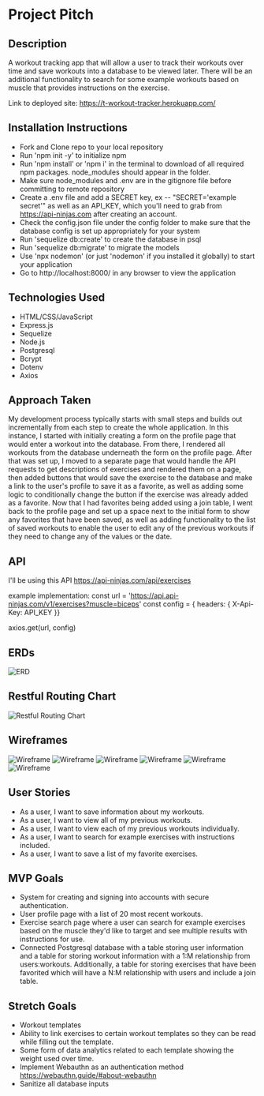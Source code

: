 # Project Pitch

## Description
A workout tracking app that will allow a user to track their workouts over time and save workouts into a database to be viewed later. There will be an additional functionality to search for some example workouts based on muscle that provides instructions on the exercise.

Link to deployed site: https://t-workout-tracker.herokuapp.com/

## Installation Instructions
- Fork and Clone repo to your local repository
- Run 'npm init -y' to initialize npm
- Run 'npm install' or 'npm i' in the terminal to download of all required npm packages. node_modules should appear in the folder.
- Make sure node_modules and .env are in the gitignore file before committing to remote repository
- Create a .env file and add a SECRET key, ex -- "SECRET='example secret'" as well as an API_KEY, which you'll need to grab from https://api-ninjas.com after creating an account.
- Check the config.json file under the config folder to make sure that the database config is set up appropriately for your system
- Run 'sequelize db:create' to create the database in psql
- Run 'sequelize db:migrate' to migrate the models
- Use 'npx nodemon' (or just 'nodemon' if you installed it globally) to start your application
- Go to http://localhost:8000/ in any browser to view the application

## Technologies Used
- HTML/CSS/JavaScript
- Express.js
- Sequelize
- Node.js
- Postgresql
- Bcrypt
- Dotenv
- Axios

## Approach Taken
My development process typically starts with small steps and builds out incrementally from each step to create the whole application. In this instance, I started with initially creating a form on the profile page that would enter a workout into the database. From there, I rendered all workouts from the database underneath the form on the profile page. After that was set up, I moved to a separate page that would handle the API requests to get descriptions of exercises and rendered them on a page, then added buttons that would save the exercise to the database and make a link to the user's profile to save it as a favorite, as well as adding some logic to conditionally change the button if the exercise was already added as a favorite. Now that I had favorites being added using a join table, I went back to the profile page and set up a space next to the initial form to show any favorites that have been saved, as well as adding functionality to the list of saved workouts to enable the user to edit any of the previous workouts if they need to change any of the values or the date.

## API
I'll be using this API https://api-ninjas.com/api/exercises

example implementation:
const url = 'https://api.api-ninjas.com/v1/exercises?muscle=biceps'
const config = { headers: { X-Api-Key: API_KEY }}

axios.get(url, config)

## ERDs
![ERD](./public/workout_tracker_erd.drawio.png "ERD")

## Restful Routing Chart
![Restful Routing Chart](./public/workout_tracker_restful_routing_chart.drawio.png "Restful Routing Chart")

## Wireframes
![Wireframe](./public/home_page.png "Wireframe")
![Wireframe](./public/user_profile.png "Wireframe")
![Wireframe](./public/user_workout.PNG "Wireframe")
![Wireframe](./public/saved_exercises.PNG "Wireframe")
![Wireframe](./public/exercises.PNG "Wireframe")
![Wireframe](./public/exercises_muscle.PNG "Wireframe")

## User Stories
- As a user, I want to save information about my workouts.
- As a user, I want to view all of my previous workouts.
- As a user, I want to view each of my previous workouts individually.
- As a user, I want to search for example exercises with instructions included.
- As a user, I want to save a list of my favorite exercises.

## MVP Goals
- System for creating and signing into accounts with secure authentication.
- User profile page with a list of 20 most recent workouts.
- Exercise search page where a user can search for example exercises based on the muscle they'd like to target and see multiple results with instructions for use.
- Connected Postgresql database with a table storing user information and a table for storing workout information with a 1:M relationship from users:workouts. Additionally, a table for storing exercises that have been favorited which will have a N:M relationship with users and include a join table.

## Stretch Goals
- Workout templates
- Ability to link exercises to certain workout templates so they can be read while filling out the template.
- Some form of data analytics related to each template showing the weight used over time.
- Implement Webauthn as an authentication method https://webauthn.guide/#about-webauthn
- Sanitize all database inputs